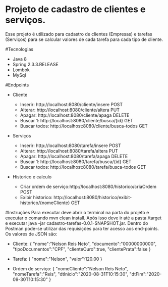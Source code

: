 # Projeto de cadastro de clientes e serviços.
Esse projeto é utilizado para cadastro de clientes (Empresas) e tarefas (Serviços) para se calcular valores de cada tarefa para cada tipo de cliente.

#Tecnologias
 - Java 8
 - Spring 2.3.3.RELEASE
 - Lombok
 - MySql
 
 #Endpoints
  - Cliente
    - Inserir: http://localhost:8080/cliente/insere POST
    - Alterar: http://localhost:8080/cliente/altera PUT
    - Apagar: http://localhost:8080/cliente/apaga DELETE
    - Buscar 1: http://localhost:8080/cliente/busca/{id} GET
    - Buscar todos: http://localhost:8080/cliente/busca-todos GET
    
   - Serviços
     - Inserir: http://localhost:8080/tarefa/insere POST
     - Alterar: http://localhost:8080/tarefa/altera PUT
     - Apagar: http://localhost:8080/tarefa/apaga DELETE
     - Buscar 1: http://localhost:8080/tarefa/busca/{id} GET
     - Buscar todos: http://localhost:8080/tarefa/busca-todos GET
   
   - Historico e calculo
     - Criar ordem de serviço:http://localhost:8080/historico/criaOrdem POST
     - Exibir historico: http://localhost:8080/historico/exibit-historico/{nomeCliente} GET
     
#Instruções
Para executar deve abrir o terminal na parta do projeto e executar o comando mvn clean install. Após isso deve ir até a pasta /target e executar java -jar cadastro-tarefas-0.0.1-SNAPSHOT.jar.
Dentro do Postman pode-se utilizar das requisições para ter acesso aos end-points.
Os valores de JSON são:

 - Cliente:
  {
      "nome":"Nelson Reis Neto",
      "documento":"00000000000",
      "tipoDocumentos":"CPF",
      "clienteOuro":true,
      "clientePrata":false
  }
  
 - Tarefa:
   {
       "nome":"Nelson",
       "valor":120.00
   }
  
  - Ordem de serviço:
   {
       "nomeCliente":"Nelson Reis Neto",
       "nomeTarefa":"Reis",
       "dtInicio":"2020-08-31T10:15:30",
       "dtFim":"2020-09-30T10:15:30"
   }